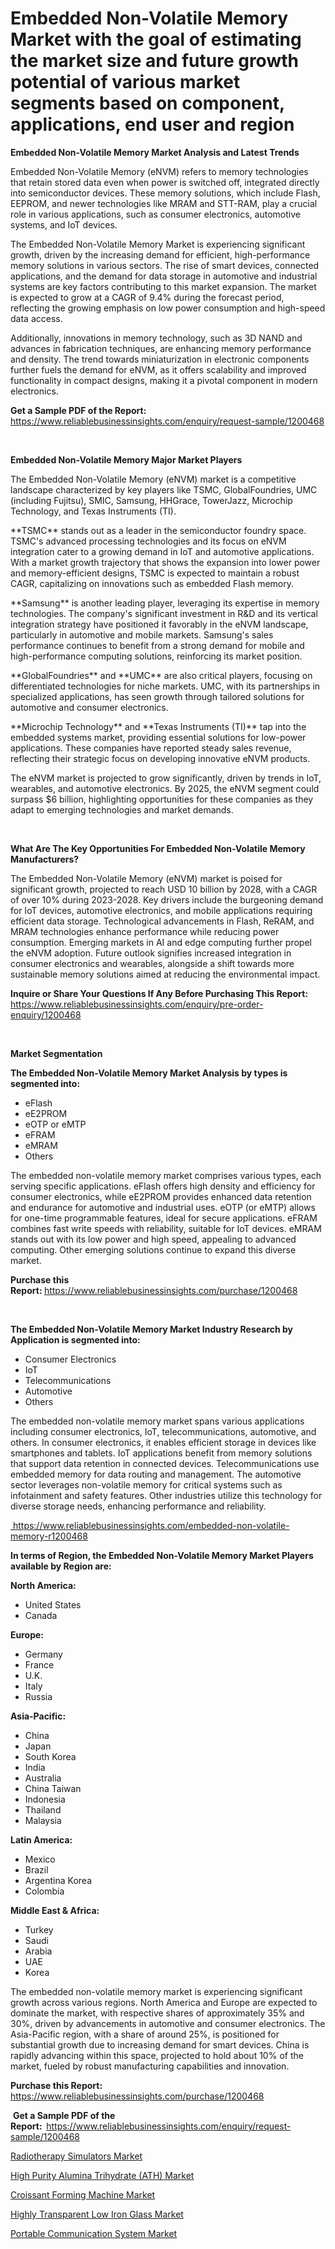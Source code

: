 <p><h1>Embedded Non-Volatile Memory Market with the goal of estimating the market size and future growth potential of various market segments based on component, applications, end user and region</h1></p><p><strong>Embedded Non-Volatile Memory Market Analysis and Latest Trends</strong></p>
<p><p>Embedded Non-Volatile Memory (eNVM) refers to memory technologies that retain stored data even when power is switched off, integrated directly into semiconductor devices. These memory solutions, which include Flash, EEPROM, and newer technologies like MRAM and STT-RAM, play a crucial role in various applications, such as consumer electronics, automotive systems, and IoT devices. </p><p>The Embedded Non-Volatile Memory Market is experiencing significant growth, driven by the increasing demand for efficient, high-performance memory solutions in various sectors. The rise of smart devices, connected applications, and the demand for data storage in automotive and industrial systems are key factors contributing to this market expansion. The market is expected to grow at a CAGR of 9.4% during the forecast period, reflecting the growing emphasis on low power consumption and high-speed data access. </p><p>Additionally, innovations in memory technology, such as 3D NAND and advances in fabrication techniques, are enhancing memory performance and density. The trend towards miniaturization in electronic components further fuels the demand for eNVM, as it offers scalability and improved functionality in compact designs, making it a pivotal component in modern electronics.</p></p>
<p><strong>Get a Sample PDF of the Report:&nbsp;</strong> <a href="https://www.reliablebusinessinsights.com/enquiry/request-sample/1200468">https://www.reliablebusinessinsights.com/enquiry/request-sample/1200468</a></p>
<p>&nbsp;</p>
<p><strong>Embedded Non-Volatile Memory Major Market Players</strong></p>
<p><p>The Embedded Non-Volatile Memory (eNVM) market is a competitive landscape characterized by key players like TSMC, GlobalFoundries, UMC (including Fujitsu), SMIC, Samsung, HHGrace, TowerJazz, Microchip Technology, and Texas Instruments (TI). </p><p>**TSMC** stands out as a leader in the semiconductor foundry space. TSMC's advanced processing technologies and its focus on eNVM integration cater to a growing demand in IoT and automotive applications. With a market growth trajectory that shows the expansion into lower power and memory-efficient designs, TSMC is expected to maintain a robust CAGR, capitalizing on innovations such as embedded Flash memory.</p><p>**Samsung** is another leading player, leveraging its expertise in memory technologies. The company's significant investment in R&D and its vertical integration strategy have positioned it favorably in the eNVM landscape, particularly in automotive and mobile markets. Samsung's sales performance continues to benefit from a strong demand for mobile and high-performance computing solutions, reinforcing its market position.</p><p>**GlobalFoundries** and **UMC** are also critical players, focusing on differentiated technologies for niche markets. UMC, with its partnerships in specialized applications, has seen growth through tailored solutions for automotive and consumer electronics.</p><p>**Microchip Technology** and **Texas Instruments (TI)** tap into the embedded systems market, providing essential solutions for low-power applications. These companies have reported steady sales revenue, reflecting their strategic focus on developing innovative eNVM products.</p><p>The eNVM market is projected to grow significantly, driven by trends in IoT, wearables, and automotive electronics. By 2025, the eNVM segment could surpass $6 billion, highlighting opportunities for these companies as they adapt to emerging technologies and market demands.</p></p>
<p>&nbsp;</p>
<p><strong>What Are The Key Opportunities For Embedded Non-Volatile Memory Manufacturers?</strong></p>
<p><p>The Embedded Non-Volatile Memory (eNVM) market is poised for significant growth, projected to reach USD 10 billion by 2028, with a CAGR of over 10% during 2023-2028. Key drivers include the burgeoning demand for IoT devices, automotive electronics, and mobile applications requiring efficient data storage. Technological advancements in Flash, ReRAM, and MRAM technologies enhance performance while reducing power consumption. Emerging markets in AI and edge computing further propel the eNVM adoption. Future outlook signifies increased integration in consumer electronics and wearables, alongside a shift towards more sustainable memory solutions aimed at reducing the environmental impact.</p></p>
<p><strong>Inquire or Share Your Questions If Any Before Purchasing This Report:</strong> <a href="https://www.reliablebusinessinsights.com/enquiry/pre-order-enquiry/1200468">https://www.reliablebusinessinsights.com/enquiry/pre-order-enquiry/1200468</a></p>
<p>&nbsp;</p>
<p><strong>Market Segmentation</strong></p>
<p><strong>The Embedded Non-Volatile Memory Market Analysis by types is segmented into:</strong></p>
<p><ul><li>eFlash</li><li>eE2PROM</li><li>eOTP or eMTP</li><li>eFRAM</li><li>eMRAM</li><li>Others</li></ul></p>
<p><p>The embedded non-volatile memory market comprises various types, each serving specific applications. eFlash offers high density and efficiency for consumer electronics, while eE2PROM provides enhanced data retention and endurance for automotive and industrial uses. eOTP (or eMTP) allows for one-time programmable features, ideal for secure applications. eFRAM combines fast write speeds with reliability, suitable for IoT devices. eMRAM stands out with its low power and high speed, appealing to advanced computing. Other emerging solutions continue to expand this diverse market.</p></p>
<p><strong>Purchase this Report:&nbsp;</strong><a href="https://www.reliablebusinessinsights.com/purchase/1200468">https://www.reliablebusinessinsights.com/purchase/1200468</a></p>
<p>&nbsp;</p>
<p><strong>The Embedded Non-Volatile Memory Market Industry Research by Application is segmented into:</strong></p>
<p><ul><li>Consumer Electronics</li><li>IoT</li><li>Telecommunications</li><li>Automotive</li><li>Others</li></ul></p>
<p><p>The embedded non-volatile memory market spans various applications including consumer electronics, IoT, telecommunications, automotive, and others. In consumer electronics, it enables efficient storage in devices like smartphones and tablets. IoT applications benefit from memory solutions that support data retention in connected devices. Telecommunications use embedded memory for data routing and management. The automotive sector leverages non-volatile memory for critical systems such as infotainment and safety features. Other industries utilize this technology for diverse storage needs, enhancing performance and reliability.</p></p>
<p><a href="https://www.reliablebusinessinsights.com/embedded-non-volatile-memory-r1200468">&nbsp;https://www.reliablebusinessinsights.com/embedded-non-volatile-memory-r1200468</a></p>
<p><strong>In terms of Region, the Embedded Non-Volatile Memory Market Players available by Region are:</strong></p>
<p>
    <p> <strong> North America: </strong>
        <ul>
            <li>United States</li>
            <li>Canada</li>
        </ul>
        </p> 
    <p> <strong> Europe: </strong>
        <ul>
            <li>Germany</li>
            <li>France</li>
            <li>U.K.</li>
            <li>Italy</li>
            <li>Russia</li>
        </ul>
        </p> 
    <p> <strong> Asia-Pacific: </strong>
        <ul>
            <li>China</li>
            <li>Japan</li>
            <li>South Korea</li>
            <li>India</li>
            <li>Australia</li>
            <li>China Taiwan</li>
            <li>Indonesia</li>
            <li>Thailand</li>
            <li>Malaysia</li>
        </ul>
        </p> 
    <p> <strong> Latin America: </strong>
        <ul>
            <li>Mexico</li>
            <li>Brazil</li>
            <li>Argentina Korea</li>
            <li>Colombia</li>
        </ul>
        </p> 
    <p> <strong> Middle East & Africa: </strong>
        <ul>
            <li>Turkey</li>
            <li>Saudi</li>
            <li>Arabia</li>
            <li>UAE</li>
            <li>Korea</li>
        </ul>
    </p>
    </p>
<p><p>The embedded non-volatile memory market is experiencing significant growth across various regions. North America and Europe are expected to dominate the market, with respective shares of approximately 35% and 30%, driven by advancements in automotive and consumer electronics. The Asia-Pacific region, with a share of around 25%, is positioned for substantial growth due to increasing demand for smart devices. China is rapidly advancing within this space, projected to hold about 10% of the market, fueled by robust manufacturing capabilities and innovation.</p></p>
<p><strong>Purchase this Report: </strong><a href="https://www.reliablebusinessinsights.com/purchase/1200468">https://www.reliablebusinessinsights.com/purchase/1200468</a></p>
<p>&nbsp;<strong>Get a Sample PDF of the Report:&nbsp;&nbsp;</strong><a href="https://www.reliablebusinessinsights.com/enquiry/request-sample/1200468">https://www.reliablebusinessinsights.com/enquiry/request-sample/1200468</a></p>
<p><strong></strong></p>
<p><p><a href="https://www.linkedin.com/pulse/global-radiotherapy-simulators-market-share-growth-kz8ae?trackingId=LgfL97m6QySzzxuUfmLIMA%3D%3D">Radiotherapy Simulators Market</a></p><p><a href="https://issuu.com/reportprime-2/docs/high-purity-alumina-trihydrate-ath-_cee8a1a81c3288">High Purity Alumina Trihydrate (ATH) Market</a></p><p><a href="https://github.com/JubayerMia832/Market-Research-Report-List-1/blob/main/croissant-forming-machine-market.md">Croissant Forming Machine Market</a></p><p><a href="https://issuu.com/reportprime-2/docs/highly-transparent-low-iron-glass-m_a3a98f27aa6507">Highly Transparent Low Iron Glass Market</a></p><p><a href="https://www.linkedin.com/pulse/analyzing-key-drivers-portable-communication-system-market-trends-bj70c?trackingId=cG13%2BJg9SqqwoPCTDO3aoQ%3D%3D">Portable Communication System Market</a></p></p>